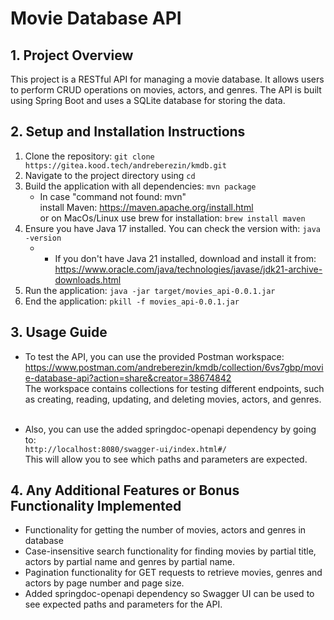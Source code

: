 # Movie Database API

## 1. Project Overview

This project is a RESTful API for managing a movie database. It allows users to perform CRUD operations on movies, actors, and genres. The API is built using Spring Boot and uses a SQLite database for storing the data.

## 2. Setup and Installation Instructions
1. Clone the repository: `git clone https://gitea.kood.tech/andreberezin/kmdb.git`
2. Navigate to the project directory using `cd` 
3. Build the application with all dependencies: `mvn package`
   * In case "command not found: mvn" \
       install Maven: https://maven.apache.org/install.html \
       or on MacOs/Linux use brew for installation: `brew install maven`
4. Ensure you have Java 17 installed. You can check the version with: `java -version`
   * * If you don't have Java 21 installed, download and install it from: https://www.oracle.com/java/technologies/javase/jdk21-archive-downloads.html
5. Run the application: `java -jar target/movies_api-0.0.1.jar`
6. End the application: `pkill -f movies_api-0.0.1.jar`

## 3. Usage Guide
* To test the API, you can use the provided Postman workspace: \
    https://www.postman.com/andreberezin/kmdb/collection/6vs7gbp/movie-database-api?action=share&creator=38674842 \
    The workspace contains collections for testing different endpoints, such as creating, reading, updating, and deleting movies, actors, and genres.
  &nbsp;


 * Also, you can use the added springdoc-openapi dependency by going to: \
    `http://localhost:8080/swagger-ui/index.html#/` \
    This will allow you to see which paths and parameters are expected.

## 4. Any Additional Features or Bonus Functionality Implemented
- Functionality for getting the number of movies, actors and genres in database
- Case-insensitive search functionality for finding movies by partial title, actors by partial name and genres by partial name.
- Pagination functionality for GET requests to retrieve movies, genres and actors by page number and page size.
- Added springdoc-openapi dependency so Swagger UI can be used to see expected paths and parameters for the API.